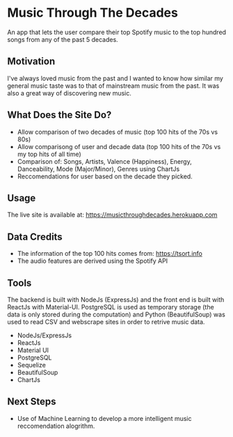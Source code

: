 # Music Through The Decades
An app that lets the user compare their top Spotify music to the top hundred songs from any of the past 5 decades.

## Motivation
I've always loved music from the past and I wanted to know how similar my general music taste was to that of mainstream music from the past. It was also a great way of discovering new music.

## What Does the Site Do?
* Allow comparison of two decades of music (top 100 hits of the 70s vs 80s)
* Allow comparisong of user and decade data  (top 100 hits of the 70s vs my top hits of all time)
* Comparison of: Songs, Artists, Valence (Happiness), Energy, Danceability, Mode (Major/Minor), Genres using ChartJs
* Reccomendations for user based on the decade they picked.

## Usage

The live site is available at: https://musicthroughdecades.herokuapp.com

## Data Credits

* The information of the top 100 hits comes from: https://tsort.info
* The audio features are derived using the Spotify API

## Tools

The backend is built with NodeJs (ExpressJs) and the front end is built with ReactJs with Material-UI. PostgreSQL is used as temporary storage (the data is only stored during the computation) and Python (BeautifulSoup) was used to read CSV and webscrape sites in order to retrive music data.
* NodeJs/ExpressJs
* ReactJs
* Material UI
* PostgreSQL
* Sequelize
* BeautifulSoup
* ChartJs

## Next Steps
* Use of Machine Learning to develop a more intelligent music reccomendation alogrithm. 
